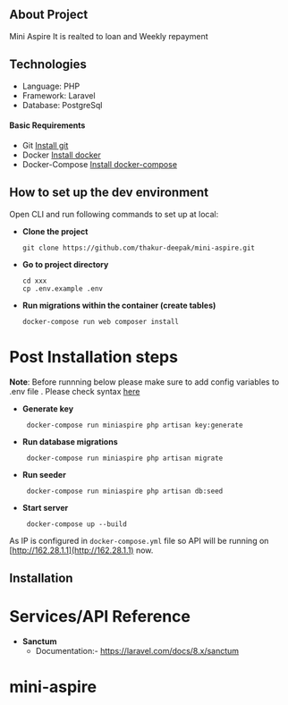 ## About Project

Mini Aspire
It is realted to loan and Weekly repayment

## Technologies

- Language: PHP
- Framework: Laravel
- Database: PostgreSql


#### Basic Requirements
  * Git  [Install git](https://git-scm.com/book/en/v2/Getting-Started-Installing-Git)
  * Docker [Install docker](https://docs.docker.com/engine/install)
  * Docker-Compose [Install docker-compose](https://docs.docker.com/compose/install)

## How to set up the dev environment
  
   Open CLI and run following commands to set up at local:
   
  - **Clone the project**
       >
        git clone https://github.com/thakur-deepak/mini-aspire.git
        
    

  - **Go to project directory**
       >
        cd xxx
        cp .env.example .env

  - **Run migrations within the container (create tables)**
       >
        docker-compose run web composer install

# Post Installation steps

**Note**: Before runnning below please make sure to add config variables to .env file . Please check syntax [here](https://docs.docker.com/compose/env-file/#syntax-rules)

 - **Generate key**
    >
        docker-compose run miniaspire php artisan key:generate

 - **Run database migrations**
    >
        docker-compose run miniaspire php artisan migrate


 - **Run seeder**
    >
        docker-compose run miniaspire php artisan db:seed

 - **Start server**
    >
        docker-compose up --build

As IP is configured in ```docker-compose.yml``` file so API will be running on [http://162.28.1.1](http://162.28.1.1) now.


## Installation


# Services/API Reference

* **Sanctum**
  * Documentation:- https://laravel.com/docs/8.x/sanctum 


# mini-aspire
